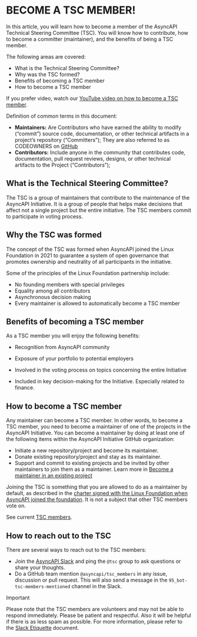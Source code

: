 # BECOME A  TSC MEMBER!

In this article, you will learn how to become a member of the AsyncAPI Technical Steering Committee (TSC). You will know how to contribute, how to become a committer (maintainer), and the benefits of being a TSC member.


The following areas are covered:
* What is the Technical Steering Committee?
* Why was the TSC formed?
* Benefits of becoming a TSC member
* How to become a TSC member

If you prefer video, watch our [YouTube video on how to become a TSC member](https://www.youtube.com/watch?v=uG_aLF9Z1F0).

Definition of common terms in this document:
* **Maintainers:** Are Contributors who have earned the ability to modify (“commit”) source code, documentation, or other technical artifacts in a project’s repository (“Committers”); They are also referred to as CODEOWNERS on [GitHub](https://docs.github.com/en/repositories/managing-your-repositorys-settings-and-features/customizing-your-repository/about-code-owners)
* **Contributors:** Include anyone in the community that contributes code, documentation, pull request reviews, designs, or other technical artifacts to the Project (“Contributors”);

## What is the Technical Steering Committee?
The TSC is a group of maintainers that contribute to the maintenance of the AsyncAPI Initiative. It is a group of people that helps make decisions that affect not a single project but the entire initiative. The TSC members commit to participate in voting process.

## Why the TSC was formed
The concept of the TSC was formed when AsyncAPI joined the Linux Foundation in 2021 to guarantee a system of open governance that promotes ownership and neutrality of all participants in the initiative.
 
Some of the principles of the Linux Foundation partnership include:

* No founding members with special privileges
* Equality among all contributors
* Asynchronous decision making 
* Every maintainer is allowed to automatically become a TSC member

## Benefits of becoming a TSC member

As a TSC member you will enjoy the following benefits: 
 
* Recognition from AsyncAPI community
* Exposure of your portfolio to potential employers

* Involved in the voting process on topics concerning the entire Initiative
* Included in key decision-making for the Initiative. Especially related to finance. 

## How to become a TSC member
Any maintainer can become a TSC member. In other words, to become a TSC member, you need to become a maintainer of one of the projects in the AsyncAPI Initiative. 
You can become a maintainer by doing at least one of the following items within the AsyncAPI Initiative GitHub organization:
* Initiate a new repository/project and become its maintainer.
* Donate existing repository/project and stay as its maintainer. 
* Support and commit to existing projects and be invited by other maintainers to join them as a maintainer. Learn more in [Become a maintainer in an existing project](https://github.com/asyncapi/community/blob/master/Become-maintainer-in-existing-project.md)

Joining the TSC is something that you are allowed to do as a maintainer by default, as described in the [charter signed with the Linux Foundation when AsyncAPI joined the foundation](https://github.com/asyncapi/community/blob/master/CHARTER.md). It is not a subject that other TSC members vote on. 

See current [TSC members](https://www.asyncapi.com/community/tsc).

## How to reach out to the TSC

There are several ways to reach out to the TSC members:

* Join the [AsyncAPI Slack](https://www.asyncapi.com/slack-invite) and ping the `@tsc` group to ask questions or share your thoughts.
* Do a GitHub team mention `@asyncapi/tsc_members` in any issue, discussion or pull request. This will also send a message in the `95_bot-tsc-members-mentioned` channel in the Slack.

> [!IMPORTANT]
> Please note that the TSC members are volunteers and may not be able to respond immediately. Please be patient and respectful. Also it will be helpful if there is as less spam as possible. For more information, please refer to the [Slack Etiquette](./slack-etiquette.md) document.
